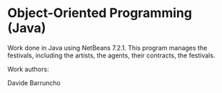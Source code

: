 Object-Oriented Programming (Java)
============

Work done in Java using NetBeans 7.2.1. This program manages the festivals, including the artists, the agents, their contracts, the festivals.

Work authors:

Davide Barruncho
